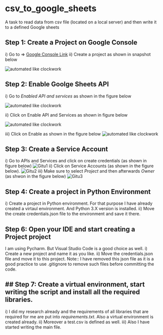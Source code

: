 # csv_to_google_sheets
 A task to read data from csv file (located on a local server) and then write it to a defined Google sheets
 
## Step 1: Create a Project on Google Console
i) Go to  => [Google Console Link](https://console.developers.google.com) 
ii) Create a project as shown in snapshot below

![automated like clockwork](https://user-images.githubusercontent.com/107587130/189553687-24fbfa44-1d7b-4150-a579-2c8b7ec13132.JPG)

## Step 2: Enable Goolge Sheets API
i) Go to _Enabled API and services_ as shown in the figure below

![automated like clockwork](https://user-images.githubusercontent.com/107587130/189553647-4d12099e-222b-4f9c-a1ab-0ad69bd7917a.JPG)

ii) Click on Enable API and Services as shown in figure below 

![automated like clockwork](https://user-images.githubusercontent.com/107587130/189553706-2a621f59-6d2d-435a-b908-270dc37c7ec8.JPG)

iii) Click on Enable as shown in the figure below
![automated like clockwork](https://user-images.githubusercontent.com/107587130/189553730-ba05cf19-55db-41a2-a567-f1588ebb1e59.JPG)

## Step 3: Create a Service Account 
i) Go to APIs and Services and click on create credentials (as shown in figure below)
![Gitu1](https://user-images.githubusercontent.com/107587130/190009791-4fc75664-04a2-4385-98e2-5856ebd22ada.JPG)
ii) Click on Service Accounts (as shown in the figure below). 
![Gitu2](https://user-images.githubusercontent.com/107587130/190009802-6e003c93-b393-4f90-af5e-6d306b7d6a6e.JPG)
iii) Make sure to select _Project_ and then afterwards _Owner_ (as shwon in the figure below)
![Gitu3](https://user-images.githubusercontent.com/107587130/190009810-b930b6a2-de5b-4ea5-b741-2fb47f77f8f9.JPG)

## Step 4: Create a project in Python Environment
i) Create a project in Python environment. For that purpose I have already created a virtaul environment. And Python 3.X version is installed. 
ii) Move the create credentials.json file to the environment and save it there. 

## Step 6: Open your IDE and start creating a Project project
I am using Pycharm. But Visual Studio Code is a good choice as well. 
i) Create a new project and name it as you like. 
ii) Move the credentials.json file and move it to this project.
Note:: I have removed this json file as it is a good practice to use .gitignore to remove such files before committing the code. 

## ## Step 7: Create a virtual environment, start writing the script and install all the required libraries. 
i) I did my research already and the requirements of all libraries that are required for me are put into *requirements.txt*. Also a virtual environment is created already. 
ii) Moreover a test.csv is defined as well. 
iii) Also I have started writing the main file. 



